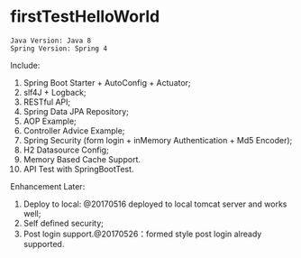 # firstTestHelloWorld
	Java Version: Java 8
	Spring Version: Spring 4
Include:
1. Spring Boot Starter + AutoConfig + Actuator;
2. slf4J + Logback;
3. RESTful API;
4. Spring Data JPA Repository;
5. AOP Example;
6. Controller Advice Example;
7. Spring Security (form login + inMemory Authentication + Md5 Encoder);
8. H2 Datasource Config;
9. Memory Based Cache Support.
10. API Test with SpringBootTest.

Enhancement Later:
1. Deploy to local: @20170516 deployed to local tomcat server and works well;
2. Self defined security;
3. Post login support.@20170526：formed style post login already supported.
